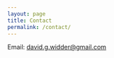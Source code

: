 ```yaml
---
layout: page
title: Contact
permalink: /contact/
---
```


Email: [david.g.widder@gmail.com](david.g.widder@gmail.com)

<!-- Call or text: [(541) 870-5750](tel:541-870-5750) -->

<!-- Skype: <a href="skype:david.widder?add">david.widder</a> -->
<!-- 
Mail:

> David Gray Widder  
> Carnegie Mellon University  
> ISR - TCS Hall 430  
> 4665 Forbes Avenue  
> Pittsburgh, PA 15213  
 -->
